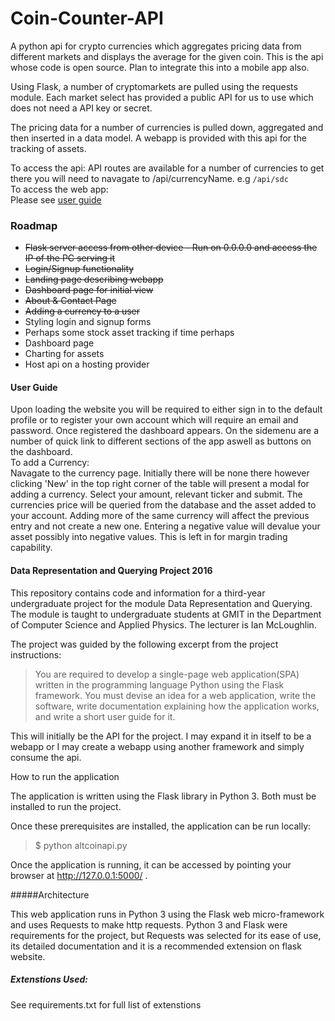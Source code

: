 # Coin-Counter-API
A python api for crypto currencies which aggregates pricing data from different markets and displays the average for the given coin. This is the api whose code is open source. Plan to integrate this into a mobile app also.

Using Flask, a number of cryptomarkets are pulled using the requests module. Each market select has provided a public API for us to use which does not need a API key or secret.

The pricing data for a number of currencies is pulled down, aggregated and then inserted in a data model. 
A webapp is provided with this api for the tracking of assets.

To access the api:
API routes are available for a number of currencies to get there you will need to navagate to /api/currencyName. e.g 
`/api/sdc`  
To access the web app:  
Please see [user guide](#User-Guide)

### Roadmap
+ <del> Flask server access from other device - Run on 0.0.0.0 and access the IP of the PC serving it</del>  
+ <del>Login/Signup functionality </del>  
+ <del> Landing page describing webapp</del>  
+ <del>Dashboard page for initial view </del>  
+ <del>About & Contact Page  </del>  
+ <del>Adding a currency to a user </del>
+ Styling login and signup forms
+ Perhaps some stock asset tracking if time perhaps  
+ Dashboard page   
+ Charting for assets  
+ Host api on a hosting provider

#### User Guide
Upon loading the website you will be required to either sign in to the default profile or to register your own account which will require an email and password.
Once registered the dashboard appears. On the sidemenu are a number of quick link to different sections of the app aswell as buttons on the dashboard.  
To add a Currency:  
Navagate to the currency page. Initially there will be none there however clicking 'New' in the top right corner of the table will present a modal for adding a currency.
Select your amount, relevant ticker and submit. The currencies price will be queried from the database and the asset added to your account. Adding more of the same currency will affect the previous entry and not create a new one.
Entering a negative value will devalue your asset possibly into negative values. This is left in for margin trading capability.


#### Data Representation and Querying Project 2016

This repository contains code and information for a third-year undergraduate project for the module Data Representation and Querying. The module is taught to undergraduate students at GMIT in the Department of Computer Science and Applied Physics. The lecturer is Ian McLoughlin.

The project was guided by the following excerpt from the project instructions:

> You are required to develop a single-page web application(SPA) written in the programming language Python using the Flask framework. You must devise an idea for a web application, write the software, write documentation explaining how the application works, and write a short user guide for it.

This will initially be the API for the project. I may expand it in itself to be a webapp or I may create a webapp using another framework and simply consume the api.




How to run the application

The application is written using the Flask library in Python 3. Both must be installed to run the project.

Once these prerequisites are installed, the application can be run locally:

> $ python altcoinapi.py

Once the application is running, it can be accessed by pointing your browser at http://127.0.0.1:5000/ .

#####Architecture

This web application runs in Python 3 using the Flask web micro-framework and uses Requests to make http requests. Python 3 and Flask were requirements for the project, but Requests was selected for its ease of use, its detailed documentation and it is a recommended extension on flask website.

##### Extenstions Used:
See requirements.txt for full list of extenstions
